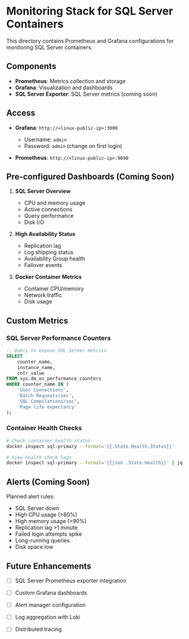 # Monitoring Stack for SQL Server Containers

This directory contains Prometheus and Grafana configurations for monitoring SQL Server containers.

## Components

- **Prometheus**: Metrics collection and storage
- **Grafana**: Visualization and dashboards
- **SQL Server Exporter**: SQL Server metrics (coming soon)

## Access

- **Grafana**: `http://<linux-public-ip>:3000`
  - Username: `admin`
  - Password: `admin` (change on first login)

- **Prometheus**: `http://<linux-public-ip>:9090`

## Pre-configured Dashboards (Coming Soon)

1. **SQL Server Overview**
   - CPU and memory usage
   - Active connections
   - Query performance
   - Disk I/O

2. **High Availability Status**
   - Replication lag
   - Log shipping status
   - Availability Group health
   - Failover events

3. **Docker Container Metrics**
   - Container CPU/memory
   - Network traffic
   - Disk usage

## Custom Metrics

### SQL Server Performance Counters

```sql
-- Query to expose SQL Server metrics
SELECT 
    counter_name,
    instance_name,
    cntr_value
FROM sys.dm_os_performance_counters
WHERE counter_name IN (
    'User Connections',
    'Batch Requests/sec',
    'SQL Compilations/sec',
    'Page life expectancy'
);
```

### Container Health Checks

```bash
# Check container health status
docker inspect sql-primary --format='{{.State.Health.Status}}'

# View health check logs
docker inspect sql-primary --format='{{json .State.Health}}' | jq
```

## Alerts (Coming Soon)

Planned alert rules:

- SQL Server down
- High CPU usage (>80%)
- High memory usage (>90%)
- Replication lag >1 minute
- Failed login attempts spike
- Long-running queries
- Disk space low

## Future Enhancements

- [ ] SQL Server Prometheus exporter integration
- [ ] Custom Grafana dashboards
- [ ] Alert manager configuration
- [ ] Log aggregation with Loki
- [ ] Distributed tracing

